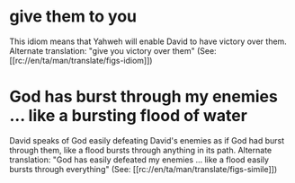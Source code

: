 # give them to you

This idiom means that Yahweh will enable David to have victory over them. Alternate translation: "give you victory over them" (See: [[rc://en/ta/man/translate/figs-idiom]])

# God has burst through my enemies ... like a bursting flood of water

David speaks of God easily defeating David's enemies as if God had burst through them, like a flood bursts through anything in its path. Alternate translation: "God has easily defeated my enemies ... like a flood easily bursts through everything" (See: [[rc://en/ta/man/translate/figs-simile]])

